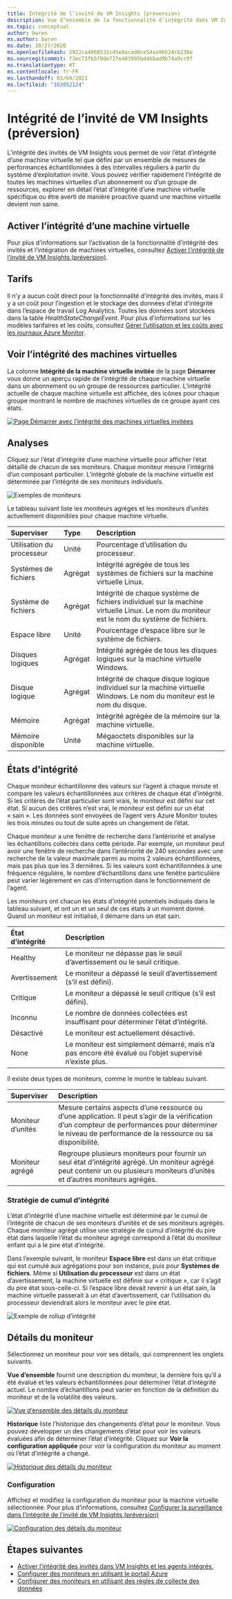 ```yaml
---
title: Intégrité de l’invité de VM Insights (préversion)
description: Vue d’ensemble de la fonctionnalité d’intégrité dans VM Insights, notamment la façon dont vous pouvez voir l’intégrité de vos machines virtuelles et recevoir des alertes quand une machine virtuelle devient non saine.
ms.topic: conceptual
author: bwren
ms.author: bwren
ms.date: 10/27/2020
ms.openlocfilehash: 2922ca4068531c45e6acad0ce54aa96624c6238e
ms.sourcegitcommit: f3ec73fb5f8de72fe483995bd4bbad9b74a9cc9f
ms.translationtype: HT
ms.contentlocale: fr-FR
ms.lasthandoff: 03/04/2021
ms.locfileid: "102052124"
---
```

# <a name="vm-insights-guest-health-preview"></a>Intégrité de l’invité de VM Insights (préversion)
L’intégrité des invités de VM Insights vous permet de voir l’état d’intégrité d’une machine virtuelle tel que défini par un ensemble de mesures de performances échantillonnées à des intervalles réguliers à partir du système d’exploitation invité. Vous pouvez vérifier rapidement l’intégrité de toutes les machines virtuelles d’un abonnement ou d’un groupe de ressources, explorer en détail l’état d’intégrité d’une machine virtuelle spécifique ou être averti de manière proactive quand une machine virtuelle devient non saine. 

## <a name="enable-virtual-machine-health"></a>Activer l’intégrité d’une machine virtuelle
Pour plus d’informations sur l’activation de la fonctionnalité d’intégrité des invités et l’intégration de machines virtuelles, consultez [Activer l’intégrité de l’invité de VM Insights (préversion)](vminsights-health-enable.md).

## <a name="pricing"></a>Tarifs
Il n’y a aucun coût direct pour la fonctionnalité d’intégrité des invités, mais il y a un coût pour l’ingestion et le stockage des données d’état d’intégrité dans l’espace de travail Log Analytics. Toutes les données sont stockées dans la table *HealthStateChangeEvent*. Pour plus d’informations sur les modèles tarifaires et les coûts, consultez [Gérer l’utilisation et les coûts avec les journaux Azure Monitor](../logs/manage-cost-storage.md).

## <a name="view-virtual-machine-health"></a>Voir l’intégrité des machines virtuelles
La colonne **Intégrité de la machine virtuelle invitée** de la page **Démarrer** vous donne un aperçu rapide de l’intégrité de chaque machine virtuelle dans un abonnement ou un groupe de ressources particulier. L’intégrité actuelle de chaque machine virtuelle est affichée, des icônes pour chaque groupe montrant le nombre de machines virtuelles de ce groupe ayant ces états.

[![Page Démarrer avec l’intégrité des machines virtuelles invitées](media/vminsights-health-overview/get-started-page.png)](media/vminsights-health-overview/get-started-page.png#lightbox)


## <a name="monitors"></a>Analyses
Cliquez sur l’état d’intégrité d’une machine virtuelle pour afficher l’état détaillé de chacun de ses moniteurs. Chaque moniteur mesure l’intégrité d’un composant particulier. L’intégrité globale de la machine virtuelle est déterminée par l’intégrité de ses moniteurs individuels. 

![Exemples de moniteurs](media/vminsights-health-overview/monitors.png)

Le tableau suivant liste les moniteurs agrégés et les moniteurs d’unités actuellement disponibles pour chaque machine virtuelle. 

| Superviser | Type | Description |
|:---|:---|:---|
| Utilisation du processeur | Unité | Pourcentage d’utilisation du processeur. |
| Systèmes de fichiers | Agrégat | Intégrité agrégée de tous les systèmes de fichiers sur la machine virtuelle Linux. |
| Système de fichiers  | Agrégat | Intégrité de chaque système de fichiers individuel sur la machine virtuelle Linux. Le nom du moniteur est le nom du système de fichiers. |
| Espace libre | Unité | Pourcentage d’espace libre sur le système de fichiers. |
| Disques logiques | Agrégat | Intégrité agrégée de tous les disques logiques sur la machine virtuelle Windows. |
| Disque logique  | Agrégat | Intégrité de chaque disque logique individuel sur la machine virtuelle Windows. Le nom du moniteur est le nom du disque. |
| Mémoire | Agrégat | Intégrité agrégée de la mémoire sur la machine virtuelle. |
| Mémoire disponible | Unité | Mégaoctets disponibles sur la machine virtuelle. |

## <a name="health-states"></a>États d'intégrité
Chaque moniteur échantillonne des valeurs sur l’agent à chaque minute et compare les valeurs échantillonnées aux critères de chaque état d’intégrité. Si les critères de l’état particulier sont vrais, le moniteur est défini sur cet état. Si aucun des critères n’est vrai, le moniteur est défini sur un état « sain ». Les données sont envoyées de l’agent vers Azure Monitor toutes les trois minutes ou tout de suite après un changement de l’état.

Chaque moniteur a une fenêtre de recherche dans l’antériorité et analyse les échantillons collectés dans cette période. Par exemple, un moniteur peut avoir une fenêtre de recherche dans l’antériorité de 240 secondes avec une recherche de la valeur maximale parmi au moins 2 valeurs échantillonnées, mais pas plus que les 3 dernières. Si les valeurs sont échantillonnées à une fréquence régulière, le nombre d’échantillons dans une fenêtre particulière peut varier légèrement en cas d’interruption dans le fonctionnement de l’agent.

Les moniteurs ont chacun les états d’intégrité potentiels indiqués dans le tableau suivant, et ont un et un seul de ces états à un moment donné. Quand un moniteur est initialisé, il démarre dans un état sain.

| État d’intégrité | Description |
|:---|:---|
| Healthy  | Le moniteur ne dépasse pas le seuil d’avertissement ou le seuil critique. |
| Avertissement  | Le moniteur a dépassé le seuil d’avertissement (s’il est défini). |
| Critique | Le moniteur a dépassé le seuil critique (s’il est défini). |
| Inconnu  | Le nombre de données collectées est insuffisant pour déterminer l’état d’intégrité. |
| Désactivé | Le moniteur est actuellement désactivé. |
| None     | Le moniteur est simplement démarré, mais n’a pas encore été évalué ou l’objet supervisé n’existe plus. |



Il existe deux types de moniteurs, comme le montre le tableau suivant.

| Superviser | Description |
|:---|:---|
| Moniteur d’unités | Mesure certains aspects d’une ressource ou d’une application. Il peut s’agir de la vérification d’un compteur de performances pour déterminer le niveau de performance de la ressource ou sa disponibilité. |
| Moniteur agrégé | Regroupe plusieurs moniteurs pour fournir un seul état d’intégrité agrégé. Un moniteur agrégé peut contenir un ou plusieurs moniteurs d’unités et d’autres moniteurs agrégés. |


  
### <a name="health-rollup-policy"></a>Stratégie de cumul d’intégrité
L’état d’intégrité d’une machine virtuelle est déterminé par le cumul de l’intégrité de chacun de ses moniteurs d’unités et de ses moniteurs agrégés. Chaque moniteur agrégé utilise une stratégie de cumul d’intégrité du pire état dans laquelle l’état du moniteur agrégé correspond à l’état du moniteur enfant qui a le pire état d’intégrité.  

Dans l’exemple suivant, le moniteur **Espace libre** est dans un état critique qui est cumulé aux agrégations pour son instance, puis pour **Systèmes de fichiers**. Même si **Utilisation du processeur** est dans un état d’avertissement, la machine virtuelle est définie sur « critique », car il s’agit du pire état sous-celle-ci. Si l’espace libre devait revenir à un état sain, la machine virtuelle passerait à un état d’avertissement, car l’utilisation du processeur deviendrait alors le moniteur avec le pire état.

![Exemple de rollup d’intégrité](media/vminsights-health-overview/health-rollup-example.png)


## <a name="monitor-details"></a>Détails du moniteur
Sélectionnez un moniteur pour voir ses détails, qui comprennent les onglets suivants.

**Vue d’ensemble** fournit une description du moniteur, la dernière fois qu’il a été évalué et les valeurs échantillonnées pour déterminer l’état d’intégrité actuel. Le nombre d’échantillons peut varier en fonction de la définition du moniteur et de la volatilité des valeurs.

[![Vue d’ensemble des détails du moniteur](media/vminsights-health-overview/monitor-details-overview.png)](media/vminsights-health-overview/monitor-details-overview.png#lightbox)

**Historique** liste l’historique des changements d’état pour le moniteur. Vous pouvez développer un des changements d’état pour voir les valeurs évaluées afin de déterminer l’état d’intégrité. Cliquez sur **Voir la configuration appliquée** pour voir la configuration du moniteur au moment où l’état d’intégrité a changé.



[![Historique des détails du moniteur](media/vminsights-health-overview/monitor-details-history.png)](media/vminsights-health-overview/monitor-details-history.png#lightbox)

### <a name="configuration"></a>Configuration
Affichez et modifiez la configuration du moniteur pour la machine virtuelle sélectionnée. Pour plus d’informations, consultez [Configurer la surveillance dans l’intégrité de l’invité de VM Insights (préversion)](vminsights-health-enable.md)

[![Configuration des détails du moniteur](media/vminsights-health-overview/monitor-details-configuration.png)](media/vminsights-health-overview/monitor-details-configuration.png#lightbox)




## <a name="next-steps"></a>Étapes suivantes

- [Activer l’intégrité des invités dans VM Insights et les agents intégrés.](vminsights-health-enable.md)
- [Configurer des moniteurs en utilisant le portail Azure](vminsights-health-configure.md)
- [Configurer des moniteurs en utilisant des règles de collecte des données](vminsights-health-configure-dcr.md)